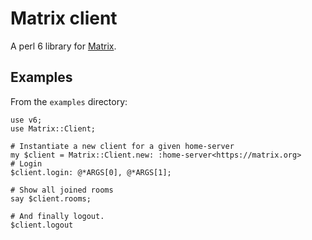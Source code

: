 # Matrix client

A perl 6 library for [Matrix](https://matrix.org).

## Examples

From the `examples` directory:

    use v6;
    use Matrix::Client;

    # Instantiate a new client for a given home-server
    my $client = Matrix::Client.new: :home-server<https://matrix.org>
    # Login
    $client.login: @*ARGS[0], @*ARGS[1];

    # Show all joined rooms
    say $client.rooms;

    # And finally logout.
    $client.logout
